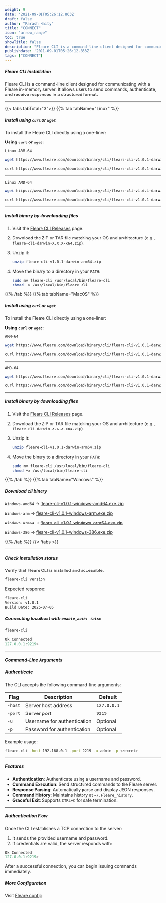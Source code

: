 ```yaml
---
weight: 9
date: '2021-09-01T05:26:12.863Z'
draft: false
author: "Parash Maity"
title: "CONNECT"
icon: "arrow_range"
toc: true
showTitle: false
description: "Fleare CLI is a command-line client designed for communicating with a Fleare in-memory server"
publishdate: '2021-09-01T05:26:12.863Z'
tags: ["CONNECT"]
---
```



##### Fleare CLI Installation

Fleare CLI is a command-line client designed for communicating with a Fleare in-memory server. It allows users to send commands, authenticate, and receive responses in a structured format.

---

{{< tabs tabTotal="3">}}
{{% tab tabName="Linux" %}}

##### Install using `curl` or `wget`

To install the Fleare CLI directly using a one-liner:

**Using `curl` or `wget`:**

`Linux ARM-64`
```sh
wget https://www.fleare.com/download/binary/cli/fleare-cli-v1.0.1-darwin-arm64.zip
```

```sh
curl https://www.fleare.com/download/binary/cli/fleare-cli-v1.0.1-darwin-arm64.zip
```
---
`Linux AMD-64`
```sh
wget https://www.fleare.com/download/binary/cli/fleare-cli-v1.0.1-darwin-amd64.zip
```

```sh
curl https://www.fleare.com/download/binary/cli/fleare-cli-v1.0.1-darwin-amd64.zip
```
---

##### Install binary by downloading files

1. Visit the [Fleare CLI Releases](https://github.com/extendsware/fleare-cli/releases/latest) page.
2. Download the ZIP or TAR file matching your OS and architecture (e.g., `fleare-cli-darwin-X.X.X-x64.zip`).
3. Unzip it:

   ```sh
   unzip fleare-cli-v1.0.1-darwin-arm64.zip
   ```
4. Move the binary to a directory in your `PATH`:

   ```sh
   sudo mv fleare-cli /usr/local/bin/fleare-cli
   chmod +x /usr/local/bin/fleare-cli
   ```


{{% /tab %}}
{{% tab tabName="MacOS" %}}

##### Install using `curl` or `wget`

To install the Fleare CLI directly using a one-liner:

**Using `curl` or `wget`:**

`ARM-64`
```sh
wget https://www.fleare.com/download/binary/cli/fleare-cli-v1.0.1-darwin-arm64.zip
```

```sh
curl https://www.fleare.com/download/binary/cli/fleare-cli-v1.0.1-darwin-arm64.zip
```
---
`AMD-64`
```sh
wget https://www.fleare.com/download/binary/cli/fleare-cli-v1.0.1-darwin-amd64.zip
```

```sh
curl https://www.fleare.com/download/binary/cli/fleare-cli-v1.0.1-darwin-amd64.zip
```
---

##### Install binary by downloading files

1. Visit the [Fleare CLI Releases](https://github.com/extendsware/fleare-cli/releases/latest) page.
2. Download the ZIP or TAR file matching your OS and architecture (e.g., `fleare-cli-darwin-X.X.X-x64.zip`).
3. Unzip it:

   ```sh
   unzip fleare-cli-v1.0.1-darwin-arm64.zip
   ```
4. Move the binary to a directory in your `PATH`:

   ```sh
   sudo mv fleare-cli /usr/local/bin/fleare-cli
   chmod +x /usr/local/bin/fleare-cli
   ```


{{% /tab %}}
{{% tab tabName="Windows" %}}

##### Download cli binary
`Windows-amd64` -> [fleare-cli-v1.0.1-windows-amd64.exe.zip](https://www.fleare.com/download/binary/cli/fleare-cli-v1.0.1-windows-amd64.exe.zip)

`Windows-arm` -> [fleare-cli-v1.0.1-windows-arm.exe.zip](https://www.fleare.com/download/binary/cli/fleare-cli-v1.0.1-windows-arm.exe.zip)

`Windows-arm64` -> [fleare-cli-v1.0.1-windows-arm64.exe.zip](https://www.fleare.com/download/binary/cli/fleare-cli-v1.0.1-windows-arm64.exe.zip)

`Windows-386` -> [fleare-cli-v1.0.1-windows-386.exe.zip](https://www.fleare.com/download/binary/cli/fleare-cli-v1.0.1-windows-386.exe.zip)


{{% /tab %}}
{{< /tabs >}}


---

##### Check installation status

Verify that Fleare CLI is installed and accessible:

```sh
fleare-cli version
```

Expected response:

```sh
fleare-cli
Version: v1.0.1
Build Date: 2025-07-05
```

##### Connecting localhost with `enable_auth: false`
```sh
fleare-cli
```

```js
Ok Connected
127.0.0.1:9219>
```

---

##### Command-Line Arguments

##### Authenticate

The CLI accepts the following command-line arguments:

| Flag    | Description                 | Default     |
| ------- | --------------------------- | ----------- |
| `-host` | Server host address         | `127.0.0.1` |
| `-port` | Server port                 | `9219`      |
| `-u`    | Username for authentication | Optional    |
| `-p`    | Password for authentication | Optional    |

Example usage:

```sh
fleare-cli -host 192.168.0.1 -port 9219 -u admin -p <secret>
```

---

##### Features

* **Authentication**: Authenticate using a username and password.
* **Command Execution**: Send structured commands to the Fleare server.
* **Response Parsing**: Automatically parse and display JSON responses.
* **Command History**: Maintains history at `~/.Fleare_history`.
* **Graceful Exit**: Supports `CTRL+C` for safe termination.

---

##### Authentication Flow

Once the CLI establishes a TCP connection to the server:

1. It sends the provided username and password.
2. If credentials are valid, the server responds with:

```js
Ok Connected
127.0.0.1:9219>
```

After a successful connection, you can begin issuing commands immediately.

##### More Configuration
Visit [Fleare config](/docs/configure/config)